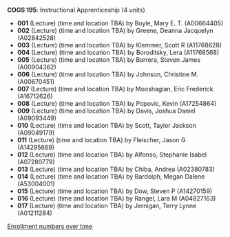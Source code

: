 **COGS 195**: Instructional Apprenticeship (4 units)

- **001** (Lecture) (time and location TBA) by Boyle, Mary E. T. (A00664405)
- **002** (Lecture) (time and location TBA) by Greene, Deanna Jacquelyn (A02842528)
- **003** (Lecture) (time and location TBA) by Klemmer, Scott R (A11768628)
- **004** (Lecture) (time and location TBA) by Boroditsky, Lera (A11768568)
- **005** (Lecture) (time and location TBA) by Barrera, Steven James (A00904362)
- **006** (Lecture) (time and location TBA) by Johnson, Christine M. (A00670451)
- **007** (Lecture) (time and location TBA) by Mooshagian, Eric Frederick (A16712626)
- **008** (Lecture) (time and location TBA) by Popovic, Kevin (A17254864)
- **009** (Lecture) (time and location TBA) by Davis, Joshua Daniel (A09093449)
- **010** (Lecture) (time and location TBA) by Scott, Taylor Jackson (A09049179)
- **011** (Lecture) (time and location TBA) by Fleischer, Jason G (A14295669)
- **012** (Lecture) (time and location TBA) by Alfonso, Stephanie Isabel (A07280779)
- **013** (Lecture) (time and location TBA) by Chiba, Andrea (A02380783)
- **014** (Lecture) (time and location TBA) by Bardolph, Megan Dalene (A53004001)
- **015** (Lecture) (time and location TBA) by Dow, Steven P (A14270159)
- **016** (Lecture) (time and location TBA) by Rangel, Lara M (A04827163)
- **017** (Lecture) (time and location TBA) by Jernigan, Terry Lynne (A01211284)

[Enrollment numbers over time](./COGS195.tsv)
